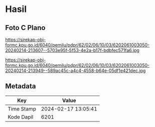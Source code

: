 # Hasil

## Foto C Plano

https://sirekap-obj-formc.kpu.go.id/6040/pemilu/pdpr/62/02/06/10/03/6202061003050-20240214-213607--5703e95f-5f53-4e2a-b17f-bdbfec571fa6.jpg

https://sirekap-obj-formc.kpu.go.id/6040/pemilu/pdpr/62/02/06/10/03/6202061003050-20240214-213949--589ac45c-a4c4-4558-b64e-05df1e421dec.jpg


## Metadata

| Key        | Value               |
| ---------- | ------------------- |
| Time Stamp | 2024-02-17 13:05:41 |
| Kode Dapil | 6201                |



